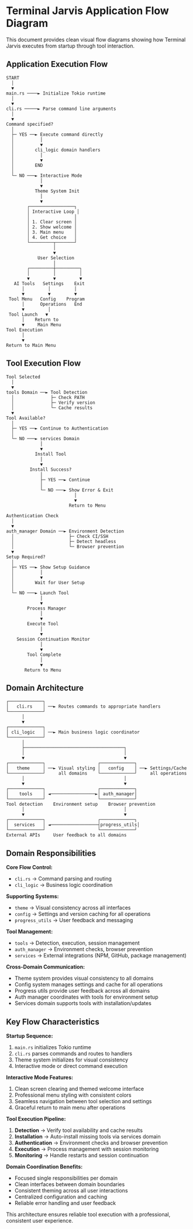 # Terminal Jarvis Application Flow Diagram

This document provides clean visual flow diagrams showing how Terminal Jarvis executes from startup through tool interaction.

## Application Execution Flow

```
START
  │
  ▼
main.rs ────► Initialize Tokio runtime
  │
  ▼
cli.rs ─────► Parse command line arguments
  │
  ▼
Command specified?
  │
  ├─ YES ──► Execute command directly
  │          │
  │          ▼
  │        cli_logic domain handlers
  │          │
  │          ▼
  │        END
  │
  └─ NO ───► Interactive Mode
             │
             ▼
           Theme System Init
             │
             ▼
        ┌─────────────────┐
        │ Interactive Loop │
        │                 │
        │ 1. Clear screen │
        │ 2. Show welcome │
        │ 3. Main menu    │
        │ 4. Get choice   │
        └─────────┬───────┘
                  │
                  ▼
            User Selection
                  │
        ┌─────────┼─────────┐
        │         │         │
        ▼         ▼         ▼
   AI Tools   Settings    Exit
      │         │         │
      ▼         ▼         ▼
 Tool Menu   Config    Program
      │      Operations   End
      ▼         │
 Tool Launch   ▼
      │    Return to
      ▼     Main Menu
Tool Execution
      │
      ▼
Return to Main Menu
```

## Tool Execution Flow

```
Tool Selected
  │
  ▼
tools Domain ──► Tool Detection
  │              ├─ Check PATH
  │              ├─ Verify version
  │              └─ Cache results
  ▼
Tool Available?
  │
  ├─ YES ──► Continue to Authentication
  │
  └─ NO ───► services Domain
             │
             ▼
           Install Tool
             │
             ▼
         Install Success?
             │
             ├─ YES ──► Continue
             │
             └─ NO ───► Show Error & Exit
                          │
                          ▼
                        Return to Menu

Authentication Check
  │
  ▼
auth_manager Domain ──► Environment Detection
  │                     ├─ Check CI/SSH
  │                     ├─ Detect headless
  │                     └─ Browser prevention
  ▼
Setup Required?
  │
  ├─ YES ──► Show Setup Guidance
  │          │
  │          ▼
  │        Wait for User Setup
  │
  └─ NO ───► Launch Tool
             │
             ▼
        Process Manager
             │
             ▼
        Execute Tool
             │
             ▼
    Session Continuation Monitor
             │
             ▼
        Tool Complete
             │
             ▼
       Return to Menu
```

## Domain Architecture

```
┌─────────────┐
│   cli.rs    │ ──► Routes commands to appropriate handlers
└─────────────┘
      │
      ▼
┌─────────────┐
│ cli_logic   │ ──► Main business logic coordinator
└─────────────┘
      │
      ├──────────────────────────────────────┐
      │                                      │
      ▼                                      ▼
┌─────────────┐                    ┌─────────────┐
│   theme     │ ──► Visual styling │   config    │ ──► Settings/Cache
└─────────────┘     all domains    └─────────────┘     all operations
      │                                      │
      ▼                                      ▼
┌─────────────┐                    ┌─────────────┐
│    tools    │ ◄─────────────────►│ auth_manager│
└─────────────┘                    └─────────────┘
Tool detection    Environment setup    Browser prevention
      │                                      │
      ▼                                      ▼
┌─────────────┐                    ┌─────────────┐
│  services   │ ◄──────────────────┤progress_utils│
└─────────────┘                    └─────────────┘
External APIs     User feedback to all domains
```

## Domain Responsibilities

**Core Flow Control:**
- `cli.rs` → Command parsing and routing
- `cli_logic` → Business logic coordination

**Supporting Systems:**
- `theme` → Visual consistency across all interfaces
- `config` → Settings and version caching for all operations
- `progress_utils` → User feedback and messaging

**Tool Management:**
- `tools` → Detection, execution, session management
- `auth_manager` → Environment checks, browser prevention
- `services` → External integrations (NPM, GitHub, package management)

**Cross-Domain Communication:**
- Theme system provides visual consistency to all domains
- Config system manages settings and cache for all operations
- Progress utils provide user feedback across all domains
- Auth manager coordinates with tools for environment setup
- Services domain supports tools with installation/updates

## Key Flow Characteristics

**Startup Sequence:**
1. `main.rs` initializes Tokio runtime
2. `cli.rs` parses commands and routes to handlers
3. Theme system initializes for visual consistency
4. Interactive mode or direct command execution

**Interactive Mode Features:**
1. Clean screen clearing and themed welcome interface
2. Professional menu styling with consistent colors
3. Seamless navigation between tool selection and settings
4. Graceful return to main menu after operations

**Tool Execution Pipeline:**
1. **Detection** → Verify tool availability and cache results
2. **Installation** → Auto-install missing tools via services domain
3. **Authentication** → Environment checks and browser prevention
4. **Execution** → Process management with session monitoring
5. **Monitoring** → Handle restarts and session continuation

**Domain Coordination Benefits:**
- Focused single responsibilities per domain
- Clean interfaces between domain boundaries
- Consistent theming across all user interactions
- Centralized configuration and caching
- Reliable error handling and user feedback

This architecture ensures reliable tool execution with a professional, consistent user experience.